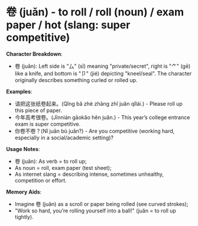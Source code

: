 # **卷 (juǎn) - to roll / roll (noun) / exam paper / hot (slang: super competitive)**

**Character Breakdown**:  
- 卷 (juǎn): Left side is "厶" (sī) meaning "private/secret", right is "⺈" (gē) like a knife, and bottom is "卩" (jié) depicting "kneel/seal". The character originally describes something curled or rolled up.

**Examples**:  
- 请把这张纸卷起来。(Qǐng bǎ zhè zhāng zhǐ juǎn qǐlái.) - Please roll up this piece of paper.  
- 今年高考很卷。(Jīnnián gāokǎo hěn juǎn.) - This year’s college entrance exam is super competitive.  
- 你卷不卷？(Nǐ juǎn bù juǎn?) - Are you competitive (working hard, especially in a social/academic setting)?

**Usage Notes**:  
- 卷 (juǎn): As verb = to roll up;  
- As noun = roll, exam paper (test sheet);  
- As internet slang = describing intense, sometimes unhealthy, competition or effort.

**Memory Aids**:  
- Imagine 卷 (juǎn) as a scroll or paper being rolled (see curved strokes);  
- "Work so hard, you’re rolling yourself into a ball!" (juǎn = to roll up tightly).